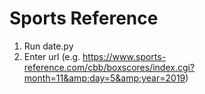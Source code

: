 # Sports Reference
1. Run date.py
2. Enter url (e.g. https://www.sports-reference.com/cbb/boxscores/index.cgi?month=11&amp;day=5&amp;year=2019)

